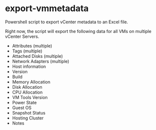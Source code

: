 # export-vmmetadata
Powershell script to export vCenter metadata to an Excel file.

Right now, the script will export the following data for all VMs on multiple vCenter Servers.
* Attributes (multiple)
* Tags (multiple)
* Attached Disks (multiple)
* Network Adapters (multiple)
* Host information
*   Version
*   Build
* Memory Allocation
* Disk Allocation
* CPU Allocation
* VM Tools Version
* Power State
* Guest OS
* Snapshot Status
* Hosting Cluster
* Notes


